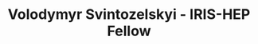 ---
layout: fellow
pagetype: fellow
shortname: VolodymyrSvintozelskyi
permalink: /fellows/VolodymyrSvintozelskyi.html
fellow-name: Volodymyr Svintozelskyi
title: Volodymyr Svintozelskyi - IRIS-HEP Fellow
active: True
dates:
  start: 2022-06-21
  end: 2022-09-01
photo: /assets/images/team/Volodymyr-Svintozelskyi.jpg
institution: Taras Shevchenko National University of Kyiv
e-mail: volodymyrsvintozelskyi@gmail.com
project_title: Development of high-performance reconstruction algorithms for detecting long-lived particles
project_goal: >
    Development of new Artificial Intelligence applications that are impossible to implement with the current hardware solutions due to the requirements of high-speed response and power constraints. Development and implementation of particle reconstruction algorithms using GPUs and/or FPGAs, as well as the real-time processing of massive data from the LHCb experiment. This will be crucial for detecting long-lived particles predicted in new physics models, and also interesting for industrial and real-life applications.
mentors:
  -  Arantza Oyanguren (IFIC - University of Valencia/CSIC, Spain)

proposal: /assets/pdf/fellows-2022/201-proposal-Volodymyr-Svintozelskyi.pdf
presentations:
  - title: "<Presentation Title"
    date: "TBD"
    url: <Presentation materials link>
    meeting: <Meeting name>
    meetingurl: <Meeting url - indico link, etc.>
    recordingurl: <Recording url>
    focus-area: <Focus Area - ia,ssl,ssc,doma,as,osglhc>
current_status: >
  A placeholder for status updates
github-username: VolodymyrSvintozelskyi
---